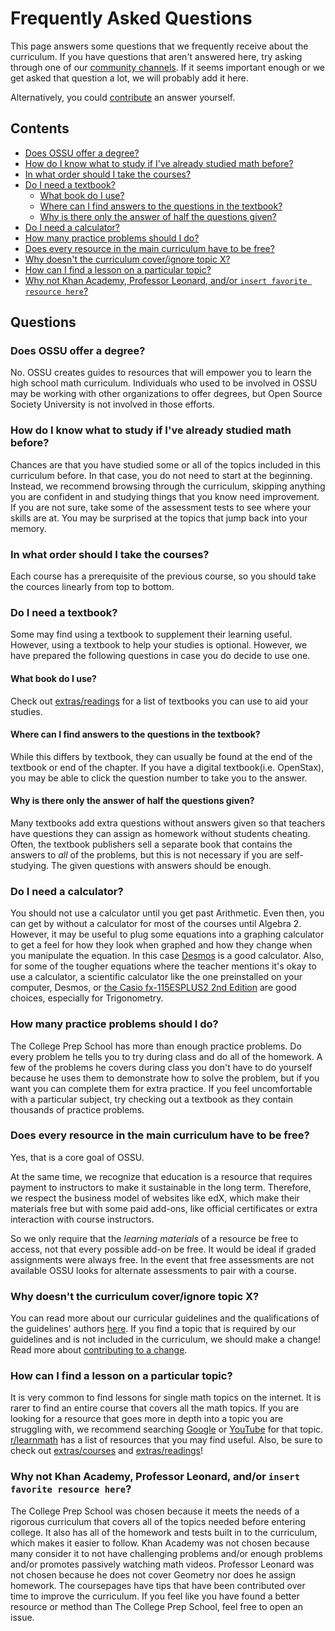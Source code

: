 # Frequently Asked Questions

This page answers some questions that we frequently receive about the curriculum.
If you have questions that aren't answered here, try asking through one of our [community channels](README.md#community).
If it seems important enough or we get asked that question a lot, we will probably add it here.

Alternatively, you could [contribute](CONTRIBUTING.md) an answer yourself.

## Contents

- [Does OSSU offer a degree?](#does-ossu-offer-a-degree)
- [How do I know what to study if I've already studied math before?](#how-do-i-know-what-to-study-if-ive-already-studied-math-before)
- [In what order should I take the courses?](#in-what-order-should-i-take-the-courses)
- [Do I need a textbook?](#do-i-need-a-textbook)
    - [What book do I use?](#what-book-do-i-use)
    - [Where can I find answers to the questions in the textbook?](#where-can-i-find-answers-to-the-questions-in-the-textbook)
    - [Why is there only the answer of half the questions given?](#why-is-there-only-the-answer-of-half-the-questions-given)
- [Do I need a calculator?](#do-i-need-a-calculator)
- [How many practice problems should I do?](#how-many-practice-problems-should-i-do)
- [Does every resource in the main curriculum have to be free?](#does-every-resource-in-the-main-curriculum-have-to-be-free)
- [Why doesn't the curriculum cover/ignore topic X?](#why-doesnt-the-curriculum-coverignore-topic-x)
- [How can I find a lesson on a particular topic?](#how-can-i-find-a-lesson-on-a-particular-topic)
- [Why not Khan Academy, Professor Leonard, and/or `insert favorite resource here`?](#why-not-khan-academy-professor-leonard-andor-insert-favorite-resource-here)

## Questions

### Does OSSU offer a degree?

No. OSSU creates guides to resources that will empower you to learn the high school math curriculum. Individuals who used to be involved in OSSU may be working with other organizations to offer degrees, but Open Source Society University is not involved in those efforts.

### How do I know what to study if I've already studied math before?

Chances are that you have studied some or all of the topics included in this curriculum before. In that case, you do not need to start at the beginning. Instead, we recommend browsing through the curriculum, skipping anything you are confident in and studying things that you know need improvement. If you are not sure, take some of the assessment tests to see where your skills are at. You may be surprised at the topics that jump back into your memory.

### In what order should I take the courses?

Each course has a prerequisite of the previous course, so you should take the cources linearly from top to bottom.

### Do I need a textbook?

Some may find using a textbook to supplement their learning useful. However, using a textbook to help your studies is optional. However, we have prepared the following questions in case you do decide to use one.

#### What book do I use?

Check out [extras/readings](/extras/readings.md) for a list of textbooks you can use to aid your studies.

#### Where can I find answers to the questions in the textbook?

While this differs by textbook, they can usually be found at the end of the textbook or end of the chapter. If you have a digital textbook(i.e. OpenStax), you may be able to click the question number to take you to the answer.

#### Why is there only the answer of half the questions given?

Many textbooks add extra questions without answers given so that teachers have questions they can assign as homework without students cheating. Often, the textbook publishers sell a separate book that contains the answers to *all* of the problems, but this is not necessary if you are self-studying. The given questions with answers should be enough.

### Do I need a calculator?

You should not use a calculator until you get past Arithmetic. Even then, you can get by without a calculator for most of the courses until Algebra 2. However, it may be useful to plug some equations into a graphing calculator to get a feel for how they look when graphed and how they change when you manipulate the equation. In this case [Desmos](https://www.desmos.com/calculator) is a good calculator. Also, for some of the tougher equations where the teacher mentions it's okay to use a calculator, a scientific calculator like the one preinstalled on your computer, Desmos, or [the Casio fx-115ESPLUS2 2nd Edition](https://www.amazon.com/dp/B086Z79HXS) are good choices, especially for Trigonometry.

### How many practice problems should I do?

The College Prep School has more than enough practice problems. Do every problem he tells you to try during class and do all of the homework. A few of the problems he covers during class you don't have to do yourself because he uses them to demonstrate how to solve the problem, but if you want you can complete them for extra practice. If you feel uncomfortable with a particular subject, try checking out a textbook as they contain thousands of practice problems.

### Does every resource in the main curriculum have to be free?

Yes, that is a core goal of OSSU.

At the same time, we recognize that education is a resource that requires payment to instructors to make it sustainable in the long term.
Therefore, we respect the business model of websites like edX, which make their materials free but with some paid add-ons, like official certificates or extra interaction with course instructors.

So we only require that the *learning materials* of a resource be free to access, not that every possible add-on be free.
It would be ideal if graded assignments were always free. In the event that free assessments are not available OSSU looks for alternate assessments to pair with a course.

### Why doesn't the curriculum cover/ignore topic X?

You can read more about our curricular guidelines and the qualifications of the guidelines' authors [here](CURRICULAR_GUIDELINES.md). If you find a topic that is required by our guidelines and is not included in the curriculum, we should make a change! Read more about [contributing to a change](CONTRIBUTING.md).

### How can I find a lesson on a particular topic?

It is very common to find lessons for single math topics on the internet.
It is rarer to find an entire course that covers all the math topics.
If you are looking for a resource that goes more in depth into a topic you are struggling with, we recommend searching [Google](https://www.google.com/) or [YouTube](https://www.youtube.com/) for that topic.
[r/learnmath](https://www.reddit.com/r/learnmath/comments/8p922p/list_of_websites_ebooks_downloads_etc_for_mobile/) has a list of resources that you may find useful. Also, be sure to check out [extras/courses](/extras/courses.md) and [extras/readings](/extras/readings.md)!

### Why not Khan Academy, Professor Leonard, and/or `insert favorite resource here`?

The College Prep School was chosen because it meets the needs of a rigorous curriculum that covers all of the topics needed before entering college. It also has all of the homework and tests built in to the curriculum, which makes it easier to follow. Khan Academy was not chosen because many consider it to not have challenging problems and/or enough problems and/or promotes passively watching math videos. Professor Leonard was not chosen because he does not cover Geometry nor does he assign homework. The coursepages have tips that have been contributed over time to improve the curriculum. If you feel like you have found a better resource or method than The College Prep School, feel free to open an issue.